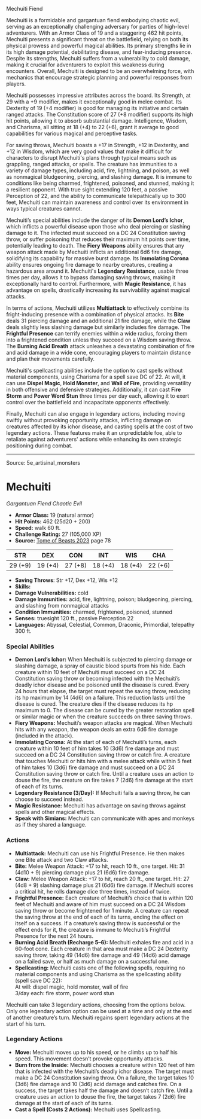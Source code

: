 <MonsterName/>Mechuiti</MonsterName>
<CreatureType/>Fiend</CreatureType>

<summary>Mechuiti is a formidable and gargantuan fiend embodying chaotic evil, serving as an exceptionally challenging adversary for parties of high-level adventurers. With an Armor Class of 19 and a staggering 462 hit points, Mechuiti presents a significant threat on the battlefield, relying on both its physical prowess and powerful magical abilities. Its primary strengths lie in its high damage potential, debilitating disease, and fear-inducing presence. Despite its strengths, Mechuiti suffers from a vulnerability to cold damage, making it crucial for adventurers to exploit this weakness during encounters. Overall, Mechuiti is designed to be an overwhelming force, with mechanics that encourage strategic planning and powerful responses from players.</summary>

<detail>

Mechuiti possesses impressive attributes across the board. Its Strength, at 29 with a +9 modifier, makes it exceptionally good in melee combat. Its Dexterity of 19 (+4 modifier) is good for managing its initiative and certain ranged attacks. The Constitution score of 27 (+8 modifier) supports its high hit points, allowing it to absorb substantial damage. Intelligence, Wisdom, and Charisma, all sitting at 18 (+4) to 22 (+6), grant it average to good capabilities for various magical and perceptive tasks.

For saving throws, Mechuiti boasts a +17 in Strength, +12 in Dexterity, and +12 in Wisdom, which are very good values that make it difficult for characters to disrupt Mechuiti's plans through typical means such as grappling, ranged attacks, or spells. The creature has immunities to a variety of damage types, including acid, fire, lightning, and poison, as well as nonmagical bludgeoning, piercing, and slashing damage. It is immune to conditions like being charmed, frightened, poisoned, and stunned, making it a resilient opponent. With true sight extending 120 feet, a passive Perception of 22, and the ability to communicate telepathically up to 300 feet, Mechuiti can maintain awareness and control over its environment in ways typical creatures cannot.

Mechuiti’s special abilities include the danger of its **Demon Lord’s Ichor**, which inflicts a powerful disease upon those who deal piercing or slashing damage to it. The infected must succeed on a DC 24 Constitution saving throw, or suffer poisoning that reduces their maximum hit points over time, potentially leading to death. The **Fiery Weapons** ability ensures that any weapon attack made by Mechuiti inflicts an additional 6d6 fire damage, solidifying its capability for massive burst damage. Its **Immolating Corona** ability ensures ongoing fire damage to nearby creatures, creating a hazardous area around it. Mechuiti's **Legendary Resistance**, usable three times per day, allows it to bypass damaging saving throws, making it exceptionally hard to control. Furthermore, with **Magic Resistance**, it has advantage on spells, drastically increasing its survivability against magical attacks. 

In terms of actions, Mechuiti utilizes **Multiattack** to effectively combine its fright-inducing presence with a combination of physical attacks. Its **Bite** deals 31 piercing damage and an additional 21 fire damage, while the **Claw** deals slightly less slashing damage but similarly includes fire damage. The **Frightful Presence** can terrify enemies within a wide radius, forcing them into a frightened condition unless they succeed on a Wisdom saving throw. The **Burning Acid Breath** attack unleashes a devastating combination of fire and acid damage in a wide cone, encouraging players to maintain distance and plan their movements carefully. 

Mechuiti's spellcasting abilities include the option to cast spells without material components, using Charisma for a spell save DC of 22. At will, it can use **Dispel Magic**, **Hold Monster**, and **Wall of Fire**, providing versatility in both offensive and defensive strategies. Additionally, it can cast **Fire Storm** and **Power Word Stun** three times per day each, allowing it to exert control over the battlefield and incapacitate opponents effectively.

Finally, Mechuiti can also engage in legendary actions, including moving swiftly without provoking opportunity attacks, inflicting damage on creatures affected by its ichor disease, and casting spells at the cost of two legendary actions. These features make it an unpredictable foe, able to retaliate against adventurers' actions while enhancing its own strategic positioning during combat.</detail>



---

Source: 5e_artisinal_monsters

# Mechuiti

*Gargantuan* *Fiend* *Chaotic Evil*

- **Armor Class:** 19 (natural armor)
- **Hit Points:** 462 (25d20 + 200)
- **Speed:** walk 60 ft.
- **Challenge Rating:** 27 (105,000 XP)
- **Source:** [Tome of Beasts 2023](https://koboldpress.com/kpstore/product/tome-of-beasts-1-2023-edition/) page 78

| STR | DEX | CON | INT | WIS | CHA |
| --- | --- | --- | --- | --- | --- |
| 29 (+9) | 19 (+4) | 27 (+8) | 18 (+4) | 18 (+4) | 22 (+6) |

- **Saving Throws**: Str +17, Dex +12, Wis +12
- **Skills:** 
- **Damage Vulnerabilities:** cold
- **Damage Immunities:** acid, fire, lightning, poison; bludgeoning, piercing, and slashing from nonmagical attacks
- **Condition Immunities:** charmed, frightened, poisoned, stunned
- **Senses:** truesight 120 ft., passive Perception 22
- **Languages:** Abyssal, Celestial, Common, Draconic, Primordial, telepathy 300 ft.

### Special Abilities

- **Demon Lord’s Ichor:** When Mechuiti is subjected to piercing damage or slashing damage, a spray of caustic blood spurts from his hide. Each creature within 10 feet of Mechuiti must succeed on a DC 24 Constitution saving throw or becoming infected with the Mechuiti’s deadly ichor disease and be poisoned until the disease is cured. Every 24 hours that elapse, the target must repeat the saving throw, reducing its hp maximum by 14 (4d6) on a failure. This reduction lasts until the disease is cured. The creature dies if the disease reduces its hp maximum to 0. The disease can be cured by the greater restoration spell or similar magic or when the creature succeeds on three saving throws.
- **Fiery Weapons:** Mechuiti’s weapon attacks are magical. When Mechuiti hits with any weapon, the weapon deals an extra 6d6 fire damage (included in the attack).
- **Immolating Corona:** At the start of each of Mechuiti’s turns, each creature within 10 feet of him takes 10 (3d6) fire damage and must succeed on a DC 24 Constitution saving throw or catch fire. A creature that touches Mechuiti or hits him with a melee attack while within 5 feet of him takes 10 (3d6) fire damage and must succeed on a DC 24 Constitution saving throw or catch fire. Until a creature uses an action to douse the fire, the creature on fire takes 7 (2d6) fire damage at the start of each of its turns.
- **Legendary Resistance (3/Day):** If Mechuiti fails a saving throw, he can choose to succeed instead.
- **Magic Resistance:** Mechuiti has advantage on saving throws against spells and other magical effects.
- **Speak with Simians:** Mechuiti can communicate with apes and monkeys as if they shared a language.

### Actions

- **Multiattack:** Mechuiti can use his Frightful Presence. He then makes one Bite attack and two Claw attacks.
- **Bite:** Melee Weapon Attack: +17 to hit, reach 10 ft., one target. Hit: 31 (4d10 + 9) piercing damage plus 21 (6d6) fire damage.
- **Claw:** Melee Weapon Attack: +17 to hit, reach 20 ft., one target. Hit: 27 (4d8 + 9) slashing damage plus 21 (6d6) fire damage. If Mechuiti scores a critical hit, he rolls damage dice three times, instead of twice.
- **Frightful Presence:** Each creature of Mechuiti’s choice that is within 120 feet of Mechuiti and aware of him must succeed on a DC 24 Wisdom saving throw or become frightened for 1 minute. A creature can repeat the saving throw at the end of each of its turns, ending the effect on itself on a success. If a creature’s saving throw is successful or the effect ends for it, the creature is immune to Mechuiti’s Frightful Presence for the next 24 hours.
- **Burning Acid Breath (Recharge 5–6):** Mechuiti exhales fire and acid in a 60-foot cone. Each creature in that area must make a DC 24 Dexterity saving throw, taking 49 (14d6) fire damage and 49 (14d6) acid damage on a failed save, or half as much damage on a successful one.
- **Spellcasting:** Mechuiti casts one of the following spells, requiring no material components and using Charisma as the spellcasting ability (spell save DC 22):<br>At will: dispel magic, hold monster, wall of fire<br>3/day each: fire storm, power word stun

Mechuiti can take 3 legendary actions, choosing from the options below. Only one legendary action option can be used at a time and only at the end of another creature’s turn. Mechuiti regains spent legendary actions at the start of his turn.

### Legendary Actions

- **Move:** Mechuiti moves up to his speed, or he climbs up to half his speed. This movement doesn’t provoke opportunity attacks.
- **Burn from the Inside:** Mechuiti chooses a creature within 120 feet of him that is infected with the Mechuiti’s deadly ichor disease. The target must make a DC 24 Constitution saving throw. On a failure, the target takes 10 (3d6) fire damage and 10 (3d6) acid damage and catches fire. On a success, the target takes half the damage and doesn’t catch fire. Until a creature uses an action to douse the fire, the target takes 7 (2d6) fire damage at the start of each of its turns.
- **Cast a Spell (Costs 2 Actions):** Mechuiti uses Spellcasting.



